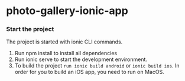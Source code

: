 # photo-gallery-ionic-app
### Start the project
The project is started with ionic CLI commands.

1. Run npm install to install all dependencies
2. Run ionic serve to start the development environment.
3. To build the project `run ionic build android` or `ionic build ios`. In order for you to build an iOS app, you need to run on MacOS.

